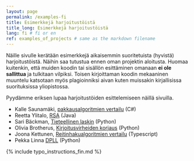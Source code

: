 ```yaml
---
layout: page
permalink: /examples-fi
title: Esimerkkejä harjoitustöistä
title_long: Esimerkkejä harjoitustöistä
lang: fi # fi or en
ref: examples_of_projects # same as the markdown filename
---
```


Näille sivulle kerätään esimerkkejä aikaisemmin suoritetuista (hyvistä) harjoitustöistä. 
Näihin saa tutustua ennen oman projektin aloitusta. Huomaa kuitenkin, että muiden koodin tai sisällön esittäminen omanaan **ei ole sallittua** ja tulkitaan vilpiksi. Toisen kirjoittaman koodin mekaaninen muuntelu katsotaan myös plagioinniksi aivan kuten muissakin kirjallisissa suorituksissa yliopistossa.

Pyydämme eriksen lupaa harjoitustöiden esittelemiseen näillä sivuilla. 

- Kalle Saunamäki, [pakkausalgoritmien vertailu](https://github.com/ksaunamaki/tiralabra) (C#)
- Reetta Ylitalo, [RSA](https://github.com/ylireetta/tiralabra-rsa) (Java)
- Sari Bäckman, [Tieteellinen laskin](https://github.com/sari-bee/tieteellinen_laskin) (Python)
- Olivia Brotherus, [Kirjoitusvirheiden korjaus](https://github.com/brotholi/tiralabra) (Python)
- Joona Kettunen, [Reitinhakualgoritmien vertailu](https://github.com/joonarafael/visualpathfinder) (Typescript)
- Pekka Linna [DPLL](https://github.com/pekkalin/Algolabra/) (Python)


{% include typo_instructions_fin.md %}
